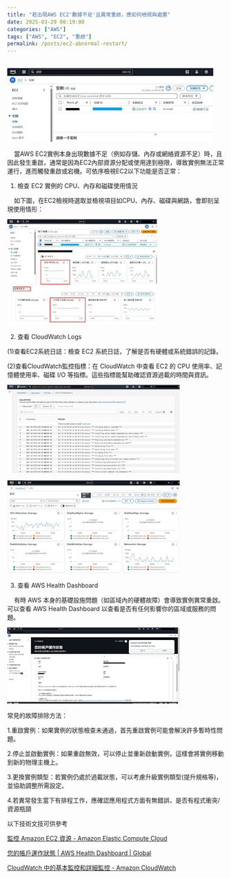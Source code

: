 ```yaml
---
title: "若出現AWS EC2'數據不足'且異常重啟，應如何檢視與處置"
date: 2025-03-29 00:19:00
categories: ["AWS"]
tags: ["AWS", "EC2", "重啟"]
permalink: /posts/ec2-abnormal-restart/
---
```

            [![](/assets/images/FIRST0.jpg)](https://blogger.googleusercontent.com/img/b/R29vZ2xl/AVvXsEhcHqexFh0RLgEFZlnrzhBcXHEzF1JYlmn8G3e43lGHv-xRcM4DB97wN5sbvxIivbiueuMoDwY4gRxcFnmaqTzIGZ6jHn_Ywy8yMqNi8geWFaUaNnFiiqiWNwKzrqcOdYqQji4Ovs-sP2VawsCfHUVTzKkCesEag34_qZtvZfgM4QVHkskUAyyOoXYrUDk/s1071/FIRST0.jpg)  
  

    當AWS EC2實例本身出現數據不足（例如存儲、內存或網絡資源不足）時，且因此發生重啟，通常是因為EC2內部資源分配或使用達到極限，導致實例無法正常運行，進而觸發重啟或宕機。可依序檢視EC2以下功能是否正常：

1. 檢查 EC2 實例的 CPU、內存和磁碟使用情況

    如下圖，在EC2檢視時選取並檢視項目如CPU、內存、磁碟與網路，會即刻呈現使用情形：

[![](/assets/images/EC2-statuVIEWCOMB.jpg)](https://blogger.googleusercontent.com/img/b/R29vZ2xl/AVvXsEhXwwmcRa5Q93C2lIddJwWgBFf23RFU_3BtDE9AUlhuF0b2D8QEaGw3H2JITTqGR-fSa8SvUdhyaU4sveNirfjHzgWZzMm1hnG9VXTnXXBG5hANXZzzWkiipkw5eQzNpCXMrhq_gl_6A2uyX-sWh5_Nq9RK7mJfZgpTt7tH16rOaiWecJELoFS9KAN6kZA/s1251/EC2-statuVIEWCOMB.jpg)  

2. 查看 CloudWatch Logs

(1)查看EC2系統日誌：檢查 EC2 系統日誌，了解是否有硬體或系統錯誤的記錄。

(2)查看CloudWatch監控指標：在 CloudWatch 中查看 EC2 的 CPU 使用率、記憶體使用率、磁碟 I/O 等指標。這些指標能幫助確認資源過載的時間與資訊。

[![](/assets/images/LOG-CW.jpg)](https://blogger.googleusercontent.com/img/b/R29vZ2xl/AVvXsEgD1UyiC52NXVH7pBO6Fr2ZHJwUpZZJsse3clKfBgvE9d-22d8qXpiUdDsjXSvCmITRtacI8ayDs6Xv8wMsEO_89o5spZWChcIxkWuLzVQWWL1O5A-ESIDRB3ARxa5dYamVfBPf0l2993H5jx2rKVbPntYJPHwpsNA_Lzwh7feDS0ZZUYITPrPYk7ZWeDc/s938/LOG-CW.jpg)

[![](/assets/images/CW-EC2.jpg)](https://blogger.googleusercontent.com/img/b/R29vZ2xl/AVvXsEhxKTIvi-QC7s9BYb21Kxa_LvtgLeo4cqfZ9z79qnPzc_TXguk9ua6MD36gK4U3X8kxz0ygKrZf8Fwn2cLGziLQDZmIvxrCvkL7ExUtFDARi1tDvyfQSKOymxP9cVVtLMkfIdg2HyKuB98wrWaM4le9fEeyVZ6AEibZHyq92nbonaKVYq_pmJ8gMz3RWR0/s1308/CW-EC2.jpg)

3. 查看 AWS Health Dashboard

    有時 AWS 本身的基礎設施問題（如區域內的硬體故障）會導致實例異常重啟。可以查看 AWS Health Dashboard 以查看是否有任何影響你的區域或服務的問題。

[![](/assets/images/EC2-statu2-health.jpg)](https://blogger.googleusercontent.com/img/b/R29vZ2xl/AVvXsEhlKgZRFhAph1alOJa6Q6IeEt8l-MZI4JU-XXKre6Ylkpq8CirpZAGRNoq6yZytHKuBU3TD4wE71A57xa7mdFy736w9K-5Ii8rKAE3tDjkeiqdlQLUcZl8O4QrYlB035cWkVK3gziDZWkvgGIp_WM57CsIF5334BZST0p4kw0Y_dgAI0b2ozEBi_kQJTtM/s1280/EC2-statu2-health.jpg)

常見的故障排除方法：

1.重啟實例：如果實例的狀態檢查未通過，首先重啟實例可能會解決許多暫時性問題。

2.停止並啟動實例：如果重啟無效，可以停止並重新啟動實例，這樣會將實例移動到新的物理主機上。

3.更換實例類型：若實例仍處於過載狀態，可以考慮升級實例類型(提升規格等)，並協助調整所需設定。

4.若異常發生當下有排程工作，應確認應用程式方面有無錯誤，是否有程式衝突/資源瓶頸

以下技術文技可供參考

[監控 Amazon EC2 資源 - Amazon Elastic Compute Cloud](https://docs.aws.amazon.com/zh_tw/AWSEC2/latest/UserGuide/monitoring_ec2.html)  
  
[您的帳戶運作狀態 | AWS Health Dashboard | Global](https://health.console.aws.amazon.com/health/home#/account/dashboard/open-issues)

[CloudWatch 中的基本監控和詳細監控 - Amazon CloudWatch](https://docs.aws.amazon.com/zh_tw/AmazonCloudWatch/latest/monitoring/cloudwatch-metrics-basic-detailed.html)

  
  
  
  
  
  
  